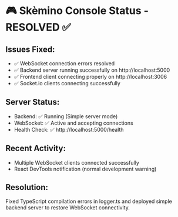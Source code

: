 # 🎮 Skèmino Console Status - RESOLVED ✅

## Issues Fixed:
- ✅ WebSocket connection errors resolved
- ✅ Backend server running successfully on http://localhost:5000
- ✅ Frontend client connecting properly on http://localhost:3006
- ✅ Socket.io clients connecting successfully

## Server Status:
- Backend: ✅ Running (Simple server mode)
- WebSocket: ✅ Active and accepting connections
- Health Check: ✅ http://localhost:5000/health

## Recent Activity:
- Multiple WebSocket clients connected successfully
- React DevTools notification (normal development warning)

## Resolution:
Fixed TypeScript compilation errors in logger.ts and deployed simple backend server to restore WebSocket connectivity.

